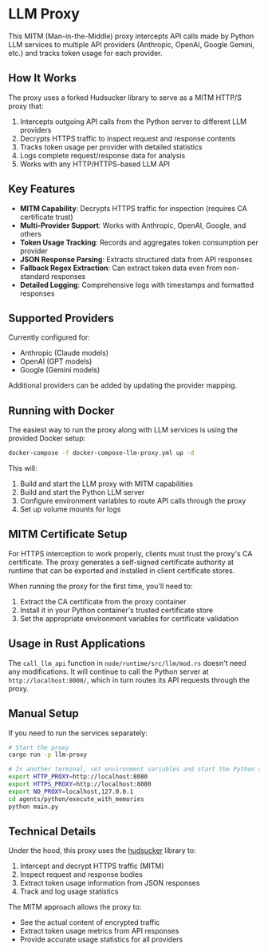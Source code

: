 # LLM Proxy

This MITM (Man-in-the-Middle) proxy intercepts API calls made by Python LLM services to multiple API providers (Anthropic, OpenAI, Google Gemini, etc.) and tracks token usage for each provider.

## How It Works

The proxy uses a forked Hudsucker library to serve as a MITM HTTP/S proxy that:

1. Intercepts outgoing API calls from the Python server to different LLM providers
2. Decrypts HTTPS traffic to inspect request and response contents
3. Tracks token usage per provider with detailed statistics
4. Logs complete request/response data for analysis
5. Works with any HTTP/HTTPS-based LLM API

## Key Features

- **MITM Capability**: Decrypts HTTPS traffic for inspection (requires CA certificate trust)
- **Multi-Provider Support**: Works with Anthropic, OpenAI, Google, and others
- **Token Usage Tracking**: Records and aggregates token consumption per provider
- **JSON Response Parsing**: Extracts structured data from API responses
- **Fallback Regex Extraction**: Can extract token data even from non-standard responses
- **Detailed Logging**: Comprehensive logs with timestamps and formatted responses

## Supported Providers

Currently configured for:

- Anthropic (Claude models)
- OpenAI (GPT models)
- Google (Gemini models)

Additional providers can be added by updating the provider mapping.

## Running with Docker

The easiest way to run the proxy along with LLM services is using the provided Docker setup:

```bash
docker-compose -f docker-compose-llm-proxy.yml up -d
```

This will:
1. Build and start the LLM proxy with MITM capabilities
2. Build and start the Python LLM server
3. Configure environment variables to route API calls through the proxy
4. Set up volume mounts for logs

## MITM Certificate Setup

For HTTPS interception to work properly, clients must trust the proxy's CA certificate. The proxy generates a self-signed certificate authority at runtime that can be exported and installed in client certificate stores.

When running the proxy for the first time, you'll need to:

1. Extract the CA certificate from the proxy container
2. Install it in your Python container's trusted certificate store
3. Set the appropriate environment variables for certificate validation


## Usage in Rust Applications

The `call_llm_api` function in `node/runtime/src/llm/mod.rs` doesn't need any modifications.
It will continue to call the Python server at `http://localhost:8000/`, which in turn routes its
API requests through the proxy.

## Manual Setup

If you need to run the services separately:

```bash
# Start the proxy
cargo run -p llm-proxy

# In another terminal, set environment variables and start the Python server
export HTTP_PROXY=http://localhost:8080
export HTTPS_PROXY=http://localhost:8080
export NO_PROXY=localhost,127.0.0.1
cd agents/python/execute_with_memories
python main.py
```

## Technical Details

Under the hood, this proxy uses the [hudsucker](https://github.com/omjadas/hudsucker) library to:
1. Intercept and decrypt HTTPS traffic (MITM)
2. Inspect request and response bodies
3. Extract token usage information from JSON responses
4. Track and log usage statistics

The MITM approach allows the proxy to:
- See the actual content of encrypted traffic
- Extract token usage metrics from API responses
- Provide accurate usage statistics for all providers